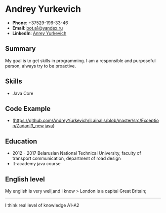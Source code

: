 
 #  Andrey Yurkevich
 
  * **Phone**: +37529-196-33-46
  * **Email**: bot.a1@yandex.ru
  * **LinkedIn**: [Anrey Yurkevich](https://www.linkedin.com/in/andrey-yurkevich-688a64199/)

  ## Summary
  
 My goal is to get skills in programming. I am a responsible and purposeful person, always try to be proactive.

 ## Skills

* Java Core

## Code Example
* (https://github.com/AndreyYurkevich/iLainalis/blob/master/src/Exception/Zadani3_new.java)

 ## Education

* 2012 - 2017 Belarusian National Technical University, faculty of transport communication, department of road design
* It-academy java course 

 ## English level
 My english is very well,and i know > London is a capital Great Britain;
***
 I think real level of knowledge A1-A2

